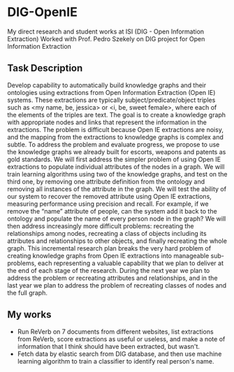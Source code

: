 # DIG-OpenIE
My direct research and student works at ISI (DIG - Open Information Extraction)
Worked with Prof. Pedro Szekely on DIG project for Open Information Extraction

## Task Description

Develop capability to automatically build knowledge graphs and their ontologies using extractions from Open Information Extraction (Open IE) systems. These extractions are typically subject/predicate/object triples such as <my name, be, jessica> or <i, be, sweet female>, where each of the elements of the triples are text. The goal is to create a knowledge graph with appropriate nodes and links that represent the information in the extractions. The problem is difficult because Open IE extractions are noisy, and the mapping from the extractions to knowledge graphs is complex and subtle. To address the problem and evaluate progress, we propose to use the knowledge graphs we already built for escorts, weapons and patents as gold standards. We will first address the simpler problem of using Open IE extractions to populate individual attributes of the nodes in a graph. We will train learning algorithms using two of the knowledge graphs, and test on the third one, by removing one attribute definition from the ontology and removing all instances of the attribute in the graph. We will test the ability of our system to recover the removed attribute using Open IE extractions, measuring performance using precision and recall. For example, if we remove the “name” attribute of people, can the system add it back to the ontology and populate the name of every person node in the graph? We will then address increasingly more difficult problems: recreating the relationships among nodes, recreating a class of objects including its attributes and relationships to other objects, and finally recreating the whole graph. This incremental research plan breaks the very hard problem of creating knowledge graphs from Open IE extractions into manageable sub-problems, each representing a valuable capability that we plan to deliver at the end of each stage of the research. During the next year we plan to address the problem or recreating attributes and relationships, and in the last year we plan to address the problem of recreating classes of nodes and the full graph.


## My works

- Run ReVerb on 7 documents from different websites, list extractions from ReVerb, score extractions as useful or useless, and make a note of information that I think should have been extracted, but wasn't.
- Fetch data by elastic search from DIG database, and then use machine learning algorithm to train a classifier to identify real person's name.


